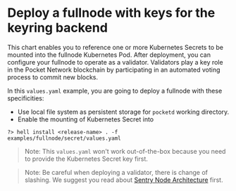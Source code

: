 # Deploy a fullnode with keys for the keyring backend

This chart enables you to reference one or more Kubernetes Secrets to be mounted into the fullnode Kubernetes Pod. After deployment, you can configure your fullnode to operate as a validator. Validators play a key role in the Pocket Network blockchain by participating in an automated voting process to commit new blocks.

In this `values.yaml` example, you are going to deploy a fullnode with these specificities:
* Use local file system as persistent storage for `pocketd` working directory.
* Enable the mounting of Kubernetes Secret into 

```shell
?> hell install <release-name> . -f examples/fullnode/secret/values.yaml
```

> Note: This `values.yaml` won't work out-of-the-box because you need to provide the Kubernetes Secret key first.

> Note: Be careful when deploying a validator, there is change of slashing. We suggest you read about [Sentry Node Architecture](https://hub.cosmos.network/main/validators/validator-faq#how-can-validators-protect-themselves-from-denial-of-service-attacks) first.
